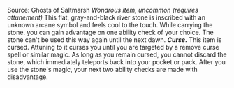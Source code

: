 Source: Ghosts of Saltmarsh
*Wondrous item, uncommon (requires attunement)*
This flat, gray-and-black river stone is inscribed with an unknown arcane symbol and feels cool to the touch. While carrying the stone. you can gain advantage on one ability check of your choice. The stone can't be used this way again until the next dawn.
***Curse.*** This item is cursed. Attuning to it curses you until you are targeted by a remove curse spell or similar magic. As long as you remain cursed, you cannot discard the stone, which immediately teleports back into your pocket or pack. After you use the stone's magic, your next two ability checks are made with disadvantage.